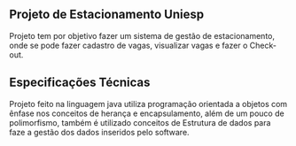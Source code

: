 ## Projeto de Estacionamento Uniesp

Projeto tem por objetivo fazer um sistema de gestão de estacionamento, onde se pode fazer cadastro de vagas, visualizar vagas e fazer o Check-out.

## Especificações Técnicas

Projeto feito na linguagem java utiliza programação orientada a objetos com ênfase nos conceitos de herança e encapsulamento, além de um pouco de polimorfismo, também é utilizado conceitos de Estrutura de dados para faze a gestão dos dados inseridos pelo software.



